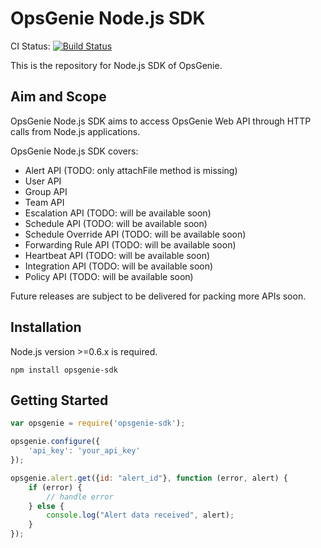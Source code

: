 # OpsGenie Node.js SDK

CI Status: [![Build Status](https://travis-ci.com/srhtcn/opsgenie-nodejs-sdk.svg?token=QTDpPBArevfhSpyxWwwz&branch=master)](https://travis-ci.com/srhtcn/opsgenie-nodejs-sdk)

This is the repository for Node.js SDK of OpsGenie. 

## Aim and Scope

OpsGenie Node.js SDK aims to access OpsGenie Web API through HTTP calls from Node.js applications.

OpsGenie Node.js SDK covers:

* Alert API (TODO: only attachFile method is missing)
* User API
* Group API
* Team API
* Escalation API (TODO: will be available soon)
* Schedule API (TODO: will be available soon)
* Schedule Override API (TODO: will be available soon)
* Forwarding Rule API (TODO: will be available soon)
* Heartbeat API (TODO: will be available soon)
* Integration API (TODO: will be available soon)
* Policy API (TODO: will be available soon)

Future releases are subject to be delivered for packing more APIs soon.

## Installation
Node.js version >=0.6.x is required.

`npm install opsgenie-sdk`

## Getting Started

```js
var opsgenie = require('opsgenie-sdk');

opsgenie.configure({
    'api_key': 'your_api_key'
});
```

```js
opsgenie.alert.get({id: "alert_id"}, function (error, alert) {
    if (error) {
        // handle error
    } else {
        console.log("Alert data received", alert);
    }
});
```
